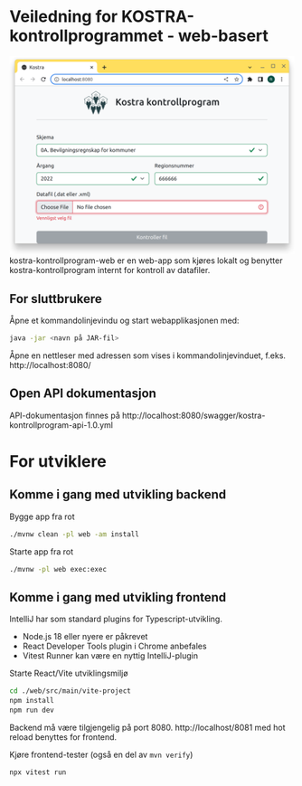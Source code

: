 # **Veiledning for KOSTRA-kontrollprogrammet - web-basert**

![img.png](img.png)
kostra-kontrollprogram-web er en web-app som kjøres lokalt og benytter kostra-kontrollprogram internt for kontroll av
datafiler.

## For sluttbrukere

Åpne et kommandolinjevindu og start webapplikasjonen med:
```bash
java -jar <navn på JAR-fil>
```

Åpne en nettleser med adressen som vises i kommandolinjevinduet, f.eks. http://localhost:8080/

## Open API dokumentasjon

API-dokumentasjon finnes på http://localhost:8080/swagger/kostra-kontrollprogram-api-1.0.yml

# For utviklere

## Komme i gang med utvikling backend 

Bygge app fra rot
```bash
./mvnw clean -pl web -am install
```

Starte app fra rot
```bash
./mvnw -pl web exec:exec
```

## Komme i gang med utvikling frontend

IntelliJ har som standard plugins for Typescript-utvikling.

- Node.js 18 eller nyere er påkrevet
- React Developer Tools plugin i Chrome anbefales
- Vitest Runner kan være en nyttig IntelliJ-plugin

Starte React/Vite utviklingsmiljø
```bash
cd ./web/src/main/vite-project
npm install
npm run dev
```
Backend må være tilgjengelig på port 8080. http://localhost/8081 med hot reload benyttes for frontend.

Kjøre frontend-tester (også en del av `mvn verify`)
```bash
npx vitest run
```

